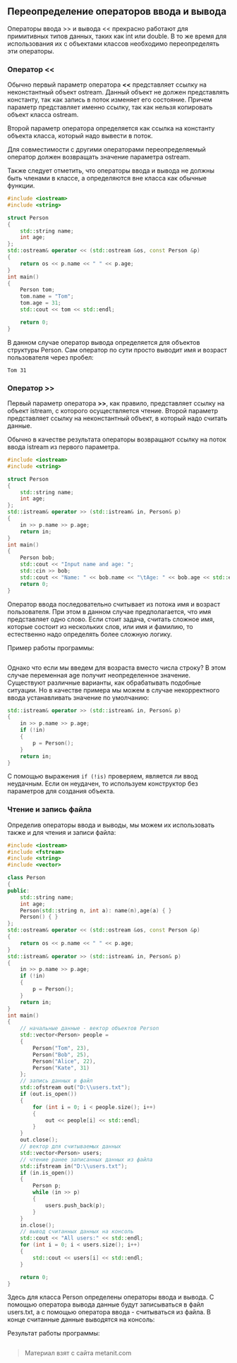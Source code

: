 ## Переопределение операторов ввода и вывода

Операторы ввода >> и вывода << прекрасно работают для примитивных типов данных, таких как int или double. В то же время для использования их с объектами классов необходимо переопределять эти операторы.

### Оператор <<

Обычно первый параметр оператора **<<** представляет ссылку на неконстантный объект ostream. Данный объект не должен представлять константу, так как запись в поток изменяет его состояние. Причем параметр представляет именно ссылку, так как нельзя копировать объект класса ostream.

Второй параметр оператора определяется как ссылка на константу объекта класса, который надо вывести в поток.

Для совместимости с другими операторами переопределяемый оператор должен возвращать значение параметра ostream.

Также следует отметить, что операторы ввода и вывода не должны быть членами в классе, а определяются вне класса как обычные функции.

```cpp
#include <iostream>
#include <string>

struct Person 
{
    std::string name;
    int age;
};
std::ostream& operator << (std::ostream &os, const Person &p)
{
    return os << p.name << " " << p.age;
}
int main()
{
    Person tom; 
    tom.name = "Tom";
    tom.age = 31;
    std::cout << tom << std::endl;

    return 0;
}
```

В данном случае оператор вывода определяется для объектов структуры Person. Сам оператор по сути просто выводит имя и возраст пользователя через пробел:

```
Tom 31
```

### Оператор >>

Первый параметр оператора **>>**, как правило, представляет ссылку на объект istream, с которого осуществляется чтение. Второй параметр представляет ссылку на неконстантный объект, в который надо считать данные.

Обычно в качестве результата операторы возвращают ссылку на поток ввода istream из первого параметра.

```cpp
#include <iostream>
#include <string>

struct Person 
{
    std::string name;
    int age;
};
std::istream& operator >> (std::istream& in, Person& p)
{
    in >> p.name >> p.age;
    return in;
}
int main()
{
    Person bob;
    std::cout << "Input name and age: ";
    std::cin >> bob;
    std::cout << "Name: " << bob.name << "\tAge: " << bob.age << std::endl;
    return 0;
}
```

Оператор ввода последовательно считывает из потока имя и возраст пользователя. При этом в данном случае предполагается, что имя представляет одно слово. Если стоит задача, считать сложное имя, которые состоит из нескольких слов, или имя и фамилию, то естественно надо определять более сложную логику.

Пример работы программы:

```

```

Однако что если мы введем для возраста вместо числа строку? В этом случае переменная age получит неопределенное значение. Существуют различные варианты, как обрабатывать подобные ситуации. Но в качестве примера мы можем в случае некорректного ввода устанавливать значение по умолчанию:

```cpp
std::istream& operator >> (std::istream& in, Person& p)
{
    in >> p.name >> p.age;
    if (!in)
    {
        p = Person();
    }
    return in;
}
```

С помощью выражения `if (!is)` проверяем, является ли ввод неудачным. Если он неудачен, то используем конструктор без параметров для создания объекта.

### Чтение и запись файла

Определив операторы ввода и выводы, мы можем их использовать также и для чтения и записи файла:

```cpp
#include <iostream>
#include <fstream>
#include <string>
#include <vector>

class Person 
{
public:
    std::string name;
    int age;
    Person(std::string n, int a): name(n),age(a) { }
    Person() { }
};
std::ostream& operator << (std::ostream &os, const Person &p)
{
    return os << p.name << " " << p.age;
}
std::istream& operator >> (std::istream& in, Person& p)
{
    in >> p.name >> p.age;
    if (!in)
    {
        p = Person();
    }
    return in;
}
int main()
{
    // начальные данные - вектор объектов Person
    std::vector<Person> people =
    {
        Person("Tom", 23),
        Person("Bob", 25),
        Person("Alice", 22),
        Person("Kate", 31)
    };
    // запись данных в файл
    std::ofstream out("D:\\users.txt");
    if (out.is_open())
    {
        for (int i = 0; i < people.size(); i++)
        {
            out << people[i] << std::endl;
        }
    }
    out.close();
    // вектор для считываемых данных
    std::vector<Person> users;
    // чтение ранее записанных данных из файла
    std::ifstream in("D:\\users.txt");
    if (in.is_open())
    {
        Person p;
        while (in >> p)
        {
            users.push_back(p);
        }
    }
    in.close();
    // вывод считанных данных на консоль
    std::cout << "All users:" << std::endl;
    for (int i = 0; i < users.size(); i++)
    {
        std::cout << users[i] << std::endl;
    }

    return 0;
}
```

Здесь для класса Person определены операторы ввода и вывода. С помощью оператора вывода данные будут записываться в файл users.txt, а с помощью оператора ввода - считываться из файла. В конце считанные данные выводятся на консоль:

Результат работы программы:

```

```


> Материал взят с сайта metanit.com